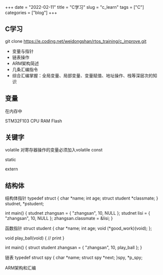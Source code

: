 +++ 
date = "2022-02-11"
title = "C学习"
slug = "c_learn" 
tags = ["C"]
categories = ["blog"]
+++

## C学习

git clone https://e.coding.net/weidongshan/rtos_training/c_improve.git

* 变量与指针
* 链表操作
* ARM架构简述
* 几条汇编指令
* 综合汇编掌握：全局变量、局部变量、变量赋值、地址操作、栈等深层次的知识


## 变量
在内存中

STM32F103
    CPU
    RAM
    Flash

## 关键字
volatile
    对寄存器操作的变量必须加入volatile
const

static

extern

## 结构体

结构体指针
typedef struct {
    char *name;
    int age;
    struct student *classmate;
} studnet, *pstudent;

int main()
{
    studnet zhangsan = { "zhangsan", 10, NULL };
    studnet lisi = { "zhangsan", 10, NULL };
    zhangsan.classmate = &lisi;
}

函数指针
struct student {
    char *name;
    int age;
    void (*good_work)(void);
};

void play_ball(void)
{
    // print
}

int main() 
{
    struct student zhangsan = { "zhangsan", 10, play_ball };
}

链表
typedef struct spy {
    char *name;
    struct spy *next;
}spy, *p_spy;

ARM架构和汇编

